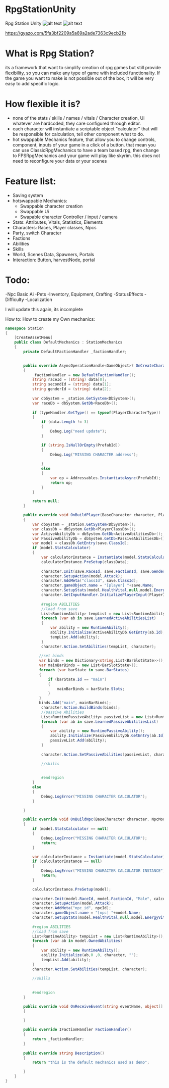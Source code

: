 # RpgStationUnity
Rpg Station Unity
![alt text](https://i.gyazo.com/f4625456c7d35ba03a5c93b438253aaa.png)
![alt text](https://i.gyazo.com/b9b99aa6f4469ff422696f89bcc6c983.png)

https://gyazo.com/5fa3bf2209a5a69a2ade7363c9ecb21b

# What is Rpg Station?

its a framework that want to simplify creation of rpg games but still provide flexibility, so you can make any type of game with included functionality. If the game you want to make is not possible out of the box, it will be very easy to add specific logic.

# How flexible it is?

- none of the stats / skills / names / vitals / Character creation, Ui whatever are hardcoded, they care configured through editor.
- each character will instantiate a scriptable object "calculator" that will be responsible for calculation, tell other component what to do.
- hot swappable Mechanics feature, that allow you to change controls, component, inputs of your game in a click of a button. that mean you can use ClassicRpgMechanics to have a team based rpg, then change to FPSRpgMechanics and your game will play like skyrim. this does not need to reconfigure your data or your scenes

# Feature list:
- Saving system
- hotswappable Mechanics:
  - Swappable character creation
  - Swappable Ui
  - Swapable character Controller / input / camera
- Stats: Attributes, Vitals, Statistics, Elements
- Characters: Races, Player classes, Npcs
- Party, switch Character
- Factions
- Abilities
- Skills
- World, Scenes Data, Spawners, Portals
- Interaction: Button, harvestNode, portal

# Todo: 
-Npc Basic Ai
-Pets 
-Inventory, Equipment, Crafting
-StatusEffects
-Difficulty
-Localization


I will update this again, its incomplete

How to:
How to create my Own mechanics:

``` csharp
namespace Station
{
    [CreateAssetMenu]
    public class DefaultMechanics : StationMechanics
    {
        private DefaultFactionHandler _factionHandler;
     

        public override AsyncOperationHandle<GameObject>? OnCreateCharacter(PlayerCharacterType typeHandler, object[] data, Action<GameObject> onPlayerInstanced, string PrefabId)
        {
            _factionHandler = new DefaultFactionHandler();
            string raceId = (string) data[0];
            string secondId = (string) data[1];
            string genderId = (string) data[2];
            
            var dbSystem = _station.GetSystem<DbSystem>();
            var raceDb = dbSystem.GetDb<RaceDb>();
   
            if (typeHandler.GetType() == typeof(PlayerCharacterType))
            {
                if (data.Length != 3)
                {
                    Debug.Log("need update");
                }

                if (string.IsNullOrEmpty(PrefabId))
                {
                    Debug.Log("MISSING CHARACTER address");
               
                }
                else
                {
                    var op = Addressables.InstantiateAsync(PrefabId);
                    return op;
                }
            }

            return null;
        }

        public override void OnBuildPlayer(BaseCharacter character, PlayersData save, PlayerClassModel classData)
        {
            var dbSystem = _station.GetSystem<DbSystem>();
            var classDb = dbSystem.GetDb<PlayerClassDb>();
            var ActiveAbilityDb = dbSystem.GetDb<ActiveAbilitiesDb>();
            var PassiveAbilityDb = dbSystem.GetDb<PassiveAbilitiesDb>();
            var model = classDb.GetEntry(save.ClassId);
            if (model.StatsCalculator)
            {
                var calculatorInstance = Instantiate(model.StatsCalculator) as PlayerCalculations;
                calculatorInstance.PreSetup(classData);
                            
                character.Init(save.RaceId, save.FactionId, save.GenderId, calculatorInstance, save.Name);
                character.SetupAction(model.Attack);     
                character.AddMeta("classId", save.ClassId);
                character.gameObject.name = "[player] "+save.Name;
                character.SetupStats(model.HealthVital,null,model.EnergyVitals.ToArray());
                character.GetInputHandler.InitializePlayerInput(PlayerInput.Instance);
                
                #region ABILITIES
                //load from save
                List<RuntimeAbility> tempList = new List<RuntimeAbility>();
                foreach (var ab in save.LearnedActiveAbilitiesList)
                {
                    var ability = new RuntimeAbility();
                    ability.Initialize(ActiveAbilityDb.GetEntry(ab.Id),ab.Rank ,ab.CoolDown, character,ab.Id);
                    tempList.Add(ability);
                }
                character.Action.SetAbilities(tempList, character);
                
               //set binds
               var binds = new Dictionary<string,List<BarSlotState>>();
               var mainBarBinds = new List<BarSlotState>();
               foreach (var barState in save.BarStates)
               {
                   if (barState.Id == "main")
                   {
                       mainBarBinds = barState.Slots;
                   }
               }
               binds.Add("main", mainBarBinds);
                character.Action.BuildBinds(binds);
                //passive Abilities
                List<RuntimePassiveAbility> passiveList = new List<RuntimePassiveAbility>();
                foreach (var ab in save.LearnedPassiveAbilitiesList)
                {
                    var ability = new RuntimePassiveAbility();
                    ability.Initialize(PassiveAbilityDb.GetEntry(ab.Id),ab.Rename, character);
                    passiveList.Add(ability);
                }
                
                character.Action.SetPassiveAbilities(passiveList, character);

                //skills
                
                
                #endregion
            }
            else
            {
                Debug.LogError("MISSING CHARACTER CALCULATOR");
            }

        }

        public override void OnBuildNpc(BaseCharacter character, NpcModel model, string npcId)
        {
            if (model.StatsCalculator == null)
            {
                Debug.LogError("MISSING CHARACTER CALCULATOR");
                return;
            }

            var calculatorInstance = Instantiate(model.StatsCalculator) as NpcCalculation;
            if (calculatorInstance == null)
            {
                Debug.LogError("MISSING CHARACTER CALCULATOR INSTANCE");
                return;
            }

            calculatorInstance.PreSetup(model);
                            
            character.Init(model.RaceId, model.FactionId, "Male", calculatorInstance, model.Name);
            character.SetupAction(model.Attack);     
            character.AddMeta("npc_id", npcId);
            character.gameObject.name = "[npc] "+model.Name;
            character.SetupStats(model.HealthVital,null,model.EnergyVitals.ToArray());
               
            #region ABILITIES
            //load from save
            List<RuntimeAbility> tempList = new List<RuntimeAbility>();
            foreach (var ab in model.OwnedAbilities)
            {
                var ability = new RuntimeAbility();
                ability.Initialize(ab,0 ,0, character, "");
                tempList.Add(ability);
            }
            character.Action.SetAbilities(tempList, character);
               
            //skills
                
                
            #endregion
        }

        public override void OnReceiveEvent(string eventName, object[] localParams)
        {
            
        }

        public override IFactionHandler FactionHandler()
        {
            return _factionHandler;
        }
        
        public override string Description()
        {
            return "this is the default mechanics used as demo";

        }
    }
}

```

